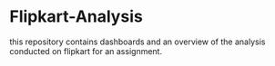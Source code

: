# Flipkart-Analysis
this repository contains dashboards and an overview of the analysis conducted on flipkart for an assignment.
